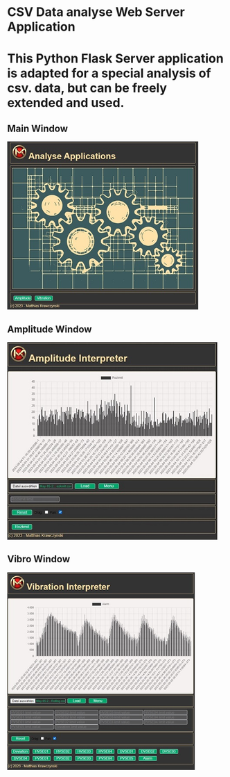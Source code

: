 # CSV Data analyse Web Server Application 
# This Python Flask Server application is adapted for a special analysis of csv. data, but can be freely extended and used.
## Main Window
![Example](https://github.com/1mkRE/analyse_server/blob/main/main_window.jpg)
## Amplitude Window
![Example](https://github.com/1mkRE/analyse_server/blob/main/amp_window.jpg)
## Vibro Window
![Example](https://github.com/1mkRE/analyse_server/blob/main/vib_window.jpg)
